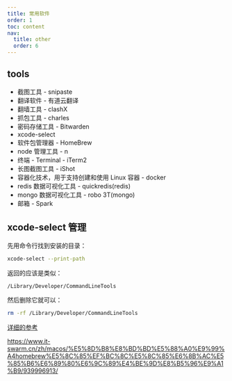 ```yaml
---
title: 常用软件
order: 1
toc: content
nav:
  title: other
  order: 6
---
```


## tools

- 截图工具 - snipaste
- 翻译软件 - 有道云翻译
- 翻墙工具 - clashX
- 抓包工具 - charles
- 密码存储工具 - Bitwarden
- xcode-select
- 软件包管理器 - HomeBrew
- node 管理工具 - n
- 终端 - Terminal - iTerm2
- 长图截图工具 - iShot
- 容器化技术，用于支持创建和使用 Linux 容器 - docker
- redis 数据可视化工具 - quickredis(redis)
- mongo 数据可视化工具 - robo 3T(mongo)
- 邮箱 - Spark

## xcode-select 管理

先用命令行找到安装的目录：

```bash
xcode-select --print-path
```

返回的应该是类似：

```bash
/Library/Developer/CommandLineTools
```

然后删除它就可以：

```bash
rm -rf /Library/Developer/CommandLineTools
```

[详细的参考](https://developer.apple.com/library/archive/technotes/tn2339/_index.html#//apple_ref/doc/uid/DTS40014588-CH1-HOW_CAN_I_UNINSTALL_THE_COMMAND_LINE_TOOLS_)

<https://www.it-swarm.cn/zh/macos/%E5%8D%B8%E8%BD%BD%E5%88%A0%E9%99%A4homebrew%E5%8C%85%EF%BC%8C%E5%8C%85%E6%8B%AC%E5%85%B6%E6%89%80%E6%9C%89%E4%BE%9D%E8%B5%96%E9%A1%B9/939996913/>
